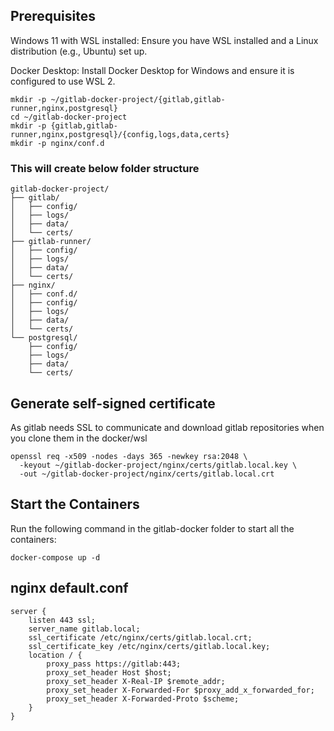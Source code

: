 ## Prerequisites
Windows 11 with WSL installed: Ensure you have WSL installed and a Linux distribution (e.g., Ubuntu) set up.

Docker Desktop: Install Docker Desktop for Windows and ensure it is configured to use WSL 2.


    mkdir -p ~/gitlab-docker-project/{gitlab,gitlab-runner,nginx,postgresql}
    cd ~/gitlab-docker-project
    mkdir -p {gitlab,gitlab-runner,nginx,postgresql}/{config,logs,data,certs}
    mkdir -p nginx/conf.d


### This will create below folder structure
    gitlab-docker-project/
    ├── gitlab/
    │   ├── config/
    │   ├── logs/
    │   ├── data/
    │   └── certs/
    ├── gitlab-runner/
    │   ├── config/
    │   ├── logs/
    │   ├── data/
    │   └── certs/
    ├── nginx/
    │   ├── conf.d/
    │   ├── config/
    │   ├── logs/
    │   ├── data/
    │   └── certs/    
    └── postgresql/
        ├── config/
        ├── logs/
        ├── data/
        └── certs/
        


## Generate self-signed certificate
As gitlab needs SSL to communicate and download gitlab repositories when you clone them in the docker/wsl

    openssl req -x509 -nodes -days 365 -newkey rsa:2048 \
      -keyout ~/gitlab-docker-project/nginx/certs/gitlab.local.key \
      -out ~/gitlab-docker-project/nginx/certs/gitlab.local.crt


## Start the Containers
Run the following command in the gitlab-docker folder to start all the containers:

    docker-compose up -d

## nginx default.conf
    server {
        listen 443 ssl;
        server_name gitlab.local;
        ssl_certificate /etc/nginx/certs/gitlab.local.crt;
        ssl_certificate_key /etc/nginx/certs/gitlab.local.key;
        location / {
            proxy_pass https://gitlab:443;
            proxy_set_header Host $host;
            proxy_set_header X-Real-IP $remote_addr;
            proxy_set_header X-Forwarded-For $proxy_add_x_forwarded_for;
            proxy_set_header X-Forwarded-Proto $scheme;
        }
    }
